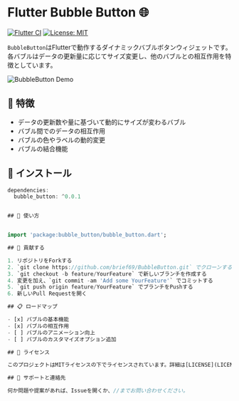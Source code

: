 # Flutter Bubble Button 🌐

[![Flutter CI](https://github.com/brief69/BubbleButton/workflows/Flutter%20CI/badge.svg)](URL_to_CI_results) 
[![License: MIT](https://img.shields.io/badge/License-MIT-green.svg)](https://opensource.org/licenses/MIT)

`BubbleButton`はFlutterで動作するダイナミックバブルボタンウィジェットです。各バブルはデータの更新量に応じてサイズ変更し、他のバブルとの相互作用を特徴としています。

![BubbleButton Demo](path_to_gif_or_screenshot)

## 🌟 特徴

- データの更新数や量に基づいて動的にサイズが変わるバブル
- バブル間でのデータの相互作用
- バブルの色やラベルの動的変更
- バブルの結合機能

## 🚀 インストール

```dart
dependencies:
  bubble_button: ^0.0.1


## 📖 使い方


import 'package:bubble_button/bubble_button.dart';

## 🤝 貢献する

1. リポジトリをForkする
2. `git clone https://github.com/brief69/BubbleButton.git` でクローンする
3. `git checkout -b feature/YourFeature` で新しいブランチを作成する
4. 変更を加え、`git commit -am 'Add some YourFeature'` でコミットする
5. `git push origin feature/YourFeature` でブランチをPushする
6. 新しいPull Requestを開く

## 📋 ロードマップ

- [x] バブルの基本機能
- [x] バブルの相互作用
- [ ] バブルのアニメーション向上
- [ ] バブルのカスタマイズオプション追加

## 📜 ライセンス

このプロジェクトはMITライセンスの下でライセンスされています。詳細は[LICENSE](LICENSE)を参照してください。

## 🙏 サポートと連絡先

何か問題や提案があれば、Issueを開くか、//までお問い合わせください。
